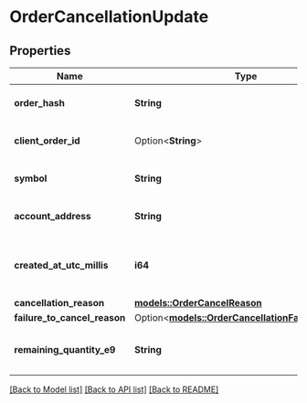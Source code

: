 # OrderCancellationUpdate

## Properties

Name | Type | Description | Notes
------------ | ------------- | ------------- | -------------
**order_hash** | **String** | The unique hash of the order. | 
**client_order_id** | Option<**String**> | The client-provided order ID. | [optional]
**symbol** | **String** | The symbol of the market. | 
**account_address** | **String** | The address of the account. | 
**created_at_utc_millis** | **i64** | The timestamp of the order creation in milliseconds. | 
**cancellation_reason** | [**models::OrderCancelReason**](OrderCancelReason.md) |  | 
**failure_to_cancel_reason** | Option<[**models::OrderCancellationFailureReason**](OrderCancellationFailureReason.md)> |  | [optional]
**remaining_quantity_e9** | **String** | The remaining quantity of the order. | 

[[Back to Model list]](../README.md#documentation-for-models) [[Back to API list]](../README.md#documentation-for-api-endpoints) [[Back to README]](../README.md)


